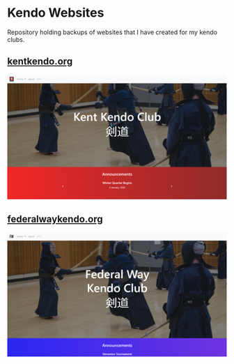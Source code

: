 # Kendo Websites
Repository holding backups of websites that I have created for my kendo clubs.

## [kentkendo.org](http://kentkendo.org)
![Kent Home](kentkendo/kenthome.png)

## [federalwaykendo.org](http://federalwaykendo.org)
![Federal Way Home](fwkendo/fwhome.png)
